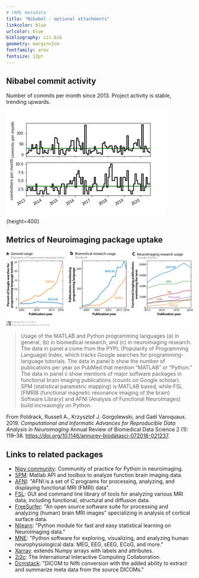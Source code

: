 ```yaml
---
# YAML metadata
title: "Nibabel - optional attachments"
linkcolor: blue
urlcolor: blue
bibliography: czi.bib
geometry: margin=2cm
fontfamily: arev
fontsize: 12pt
---
```


## Nibabel commit activity

Number of commits per month since 2013.  Project activity is stable, trending
upwards.

![](commits_per_month.png){height=400}

## Metrics of Neuroimaging package uptake

![](ann_rev_fig.jpeg)

> Usage of the MATLAB and Python programming languages (a) in general, (b) in
biomedical research, and (c) in neuroimaging research. The data in panel
a come from the PYPL (Popularity of Programming Language) Index, which tracks
Google searches for programming-language tutorials. The data in panel b show
the number of publications per year on PubMed that mention “MATLAB” or
“Python.” The data in panel c show mentions of major software packages in
functional brain imaging publications (counts on Google scholar). SPM
(statistical parametric mapping) is MATLAB based, while FSL [FMRIB (functional
magnetic resonance imaging of the brain) Software Library] and AFNI (Analysis
of Functional NeuroImages) build increasingly on Python.

From Poldrack, Russell A., Krzysztof J. Gorgolewski, and Gaël Varoquaux. 2019. *Computational and Informatic Advances for Reproducible Data Analysis in Neuroimaging* Annual Review of Biomedical Data Science 2 (1): 119–38. <https://doi.org/10.1146/annurev-biodatasci-072018-021237>.

## Links to related packages

* [Nipy community](https://nipy.org): Community of practice for Python in
  neuroimaging.
* [SPM](https://www.fil.ion.ucl.ac.uk/spm): Matlab API and toolbox to analyze
  function brain imaging data.
* [AFNI](https://afni.nimh.nih.gov): "AFNI is a set of C programs for
  processing, analyzing, and displaying functional MRI (FMRI) data".
* [FSL](https://fsl.fmrib.ox.ac.uk): GUI and command line library of tools for
  analyzing various MRI data, including functional, structural and diffusion
  data.
* [FreeSurfer](https://surfer.nmr.mgh.harvard.edu): "An open source software
  suite for processing and analyzing (human) brain MRI images" specializing in
  analysis of cortical surface data.
* [Nilearn](https://nilearn.github.io): "Python module for fast and easy
  statistical learning on NeuroImaging data."
* [MNE](https://mne.tools): "Python software for exploring, visualizing, and
  analyzing human neurophysiological data: MEG, EEG, sEEG, ECoG, and more."
* [Xarray](http://xarray.pydata.org): extends Numpy arrays with labels and
  attributes.
* [2i2c](https://2i2c.org): The International Interactive Computing
  Collaboration.
* [Dcmstack](https://github.com/moloney/dcmstack): "DICOM to Nifti conversion
  with the added ability to extract and summarize meta data from the source
  DICOMs."
